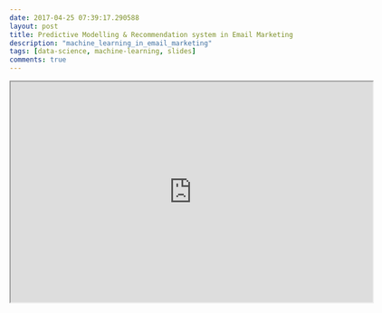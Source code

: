 ```yaml
---
date: 2017-04-25 07:39:17.290588
layout: post
title: Predictive Modelling & Recommendation system in Email Marketing
description: "machine_learning_in_email_marketing"
tags: [data-science, machine-learning, slides]
comments: true
---
```

<iframe src="https://docs.google.com/presentation/d/1oiAwQ9i88B4ElYNaZYZRWR8dTLlOyjJ4U3smhTOeJSY/preview" width="640" height="390"></iframe>

